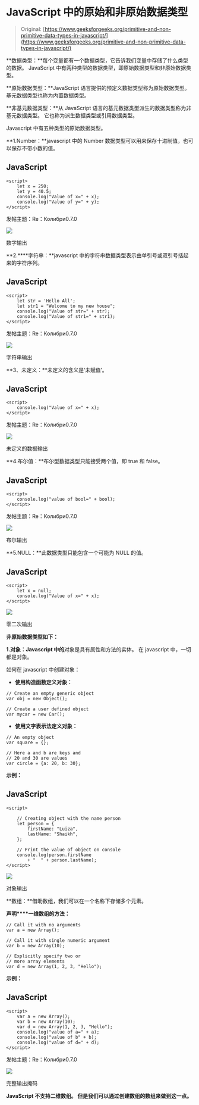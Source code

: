 # JavaScript 中的原始和非原始数据类型

> Original: [https://www.geeksforgeeks.org/primitive-and-non-primitive-data-types-in-javascript/](https://www.geeksforgeeks.org/primitive-and-non-primitive-data-types-in-javascript/)

**数据类型：**每个变量都有一个数据类型，它告诉我们变量中存储了什么类型的数据。 JavaScript 中有两种类型的数据类型，即原始数据类型和非原始数据类型。

**原始数据类型：**JavaScript 语言提供的预定义数据类型称为原始数据类型。 基元数据类型也称为内置数据类型。

**非基元数据类型：**从 JavaScript 语言的基元数据类型派生的数据类型称为非基元数据类型。 它也称为派生数据类型或引用数据类型。

Javascript 中有五种类型的原始数据类型。

**1.Number：**javascript 中的 Number 数据类型可以用来保存十进制值，也可以保存不带小数的值。

## JavaScript

```
<script>
    let x = 250;
    let y = 40.5;
    console.log("Value of x=" + x);
    console.log("Value of y=" + y);
</script>
```

发帖主题：Re：Колибри0.7.0

![](img/ceec35939c554f4b79d32ec4847a5035.png)

数字输出

**2.****字符串：**javascript 中的字符串数据类型表示由单引号或双引号括起来的字符序列。

## JavaScript

```
<script>
    let str = 'Hello All';
    let str1 = "Welcome to my new house";
    console.log("Value of str=" + str);
    console.log("Value of str1=" + str1);
</script>
```

发帖主题：Re：Колибри0.7.0

![](img/05c274688f651b53d4743887161490e2.png)

字符串输出

**3、未定义：**未定义的含义是‘未赋值’。

## JavaScript

```
<script>
    console.log("Value of x=" + x);
</script>
```

发帖主题：Re：Колибри0.7.0

![](img/3d1de1bcba4a6c90bc6abce9fe83cf53.png)

未定义的数据输出

**4.布尔值：**布尔型数据类型只能接受两个值，即 true 和 false。

## JavaScript

```
<script>
    console.log("value of bool=" + bool);
</script>
```

发帖主题：Re：Колибри0.7.0

![](img/ea4ee8a39772007d5a7ab4df853ac61e.png)

布尔输出

**5.NULL：**此数据类型只能包含一个可能为 NULL 的值。

## JavaScript

```
<script>
    let x = null;
    console.log("Value of x=" + x);
</script>
```

![](img/e639fa2545f0be04f60194cd3f7d2da7.png)

零二次输出

**非原始数据类型如下：**

**1.对象：Javascript 中的**对象是具有属性和方法的实体。 在 javascript 中，一切都是对象。

如何在 javascript 中创建对象：

*   **使用构造函数定义对象：**

```
// Create an empty generic object
var obj = new Object();

// Create a user defined object
var mycar = new Car();
```

*   **使用文字表示法定义对象：**

```
// An empty object
var square = {};

// Here a and b are keys and
// 20 and 30 are values
var circle = {a: 20, b: 30};
```

**示例：**

## JavaScript

```
<script>

    // Creating object with the name person
    let person = {
        firstName: "Luiza",
        lastName: "Shaikh",
    };

    // Print the value of object on console
    console.log(person.firstName 
        + "  " + person.lastName);
</script>
```

![](img/60f2ca1f0d2143c26444a6b59bf4a268.png)

对象输出

**数组：**借助数组，我们可以在一个名称下存储多个元素。

**声明****一维数组的方法：**

```
// Call it with no arguments
var a = new Array();

// Call it with single numeric argument
var b = new Array(10);

// Explicitly specify two or
// more array elements
var d = new Array(1, 2, 3, "Hello");
```

**示例：**

## JavaScript

```
<script>
    var a = new Array();
    var b = new Array(10);
    var d = new Array(1, 2, 3, "Hello");
    console.log("value of a=" + a);
    console.log("value of b" + b);
    console.log("value of d=" + d);
</script>
```

发帖主题：Re：Колибри0.7.0

![](img/ee8487ca34273eba4cc138ee8cdaca6e.png)

完整输出掩码

**JavaScript 不支持二维数组。 但是我们可以通过创建数组的数组来做到这一点。**